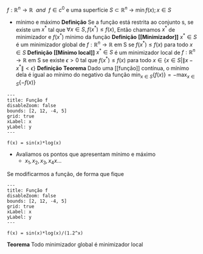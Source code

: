 $f:\mathbb{R}^n\to \mathbb{R}~~and~~f\in c^0$ e uma superfície $S \subset \mathbb{R}^n$ 
-> $\min f(x); x \in S$ 

- mínimo e máximo
	**Definição**
	Se a função está restrita ao conjunto s, se existe um $x^*$ tal que $\forall x\in S, f(x^*)\leq f(x)$, Então chamamos $x^*$ de minimizador e $f(x^*)$ mínimo da função
	**Definição** **[[Minimizador]]**
	$x^*\in S$ é um minimizador global de $f:\mathbb{R}^n\to \mathbb{R}$ em S se $f(x^*)\leq f(x)$ para todo $x\in S$ 
	**Definição** **[[Mínimo local]]**
	$x^{*}\in S$ é um minimizador local de $f:\mathbb{R}^{n}\to \mathbb{R}$ em S se existe $\epsilon>0$ tal que $f(x^*)\leq f(x)$ para todo $x\in \{x\in S| \|x-x^*\|<\epsilon\}$ 
	**Definição** 
**Teorema**
	Dado uma [[função]] contínua, o mínimo dela é igual ao mínimo do negativo da função
	$\displaystyle \min_{x\in S} \{f(x)\}=-\displaystyle \max_{x\in S}\{-f(x)\}$
	

```functionplot
---
title: Função f
disableZoom: false
bounds: [2, 12, -4, 5]
grid: true
xLabel: x
yLabel: y
---

f(x) = sin(x)*log(x)

```


- Avaliamos os pontos que apresentam mínimo e máximo
	- $x_1,x_2,x_3,x_4x...$ 

Se modificarmos a função, de forma que fique
```functionplot
---
title: Função f
disableZoom: false
bounds: [2, 12, -4, 5]
grid: true
xLabel: x
yLabel: y
---

f(x) = sin(x)*log(x)/(1.2^x)

```


**Teorema**
Todo minimizador global é minimizador local


